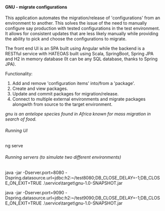 #### GNU - migrate configurations

This application automates the migration/release of 'configurations' from an environment to another. 
This solves the issue of the need to manually configure say production with tested configurations in the test environment. 
It allows for consistent updates that are less likely manually while providing the ability to pick and choose the configurations to migrate.

The front end UI is an SPA built using Angular while the backend is a RESTful service with HATEOAS built using Scala, SpringBoot, Spring JPA and H2 in memory database (It can be any SQL database, thanks to Spring JPA).

Functionality:
1. Add and remove 'configuration items' into/from a 'package'.
2. Create and view packages.
3. Update and commit packages for migration/release.
4. Connect to multiple external environments and migrate packages alongwith from source to the target environment. 

*gnu is an antelope species found in Africa known for mass migration in search of food.*

###### Running UI
ng serve

###### Running servers (to simulate two different environments)
java -jar -Dserver.port=8080 -Dspring.datasource.url=jdbc:h2:~/test8080;DB_CLOSE_DELAY=-1;DB_CLOSE_ON_EXIT=TRUE .\service\target\gnu-1.0-SNAPSHOT.jar

java -jar -Dserver.port=9090 -Dspring.datasource.url=jdbc:h2:~/test9090;DB_CLOSE_DELAY=-1;DB_CLOSE_ON_EXIT=TRUE .\service\target\gnu-1.0-SNAPSHOT.jar


